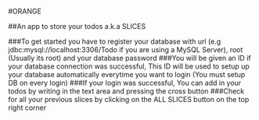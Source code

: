 #ORANGE

##An app to store your todos a.k.a SLICES

###To get started you have to register your database with url (e.g jdbc:mysql://localhost:3306/Todo if you are using a MySQL Server), root (Usually its root) and your database password
###You will be given an ID if your database connection was successful, This ID will be used to setup up your database automatically everytime you want to login (You must setup DB on every login)
###If your login was successful, You can add in your todos by writing in the text area and pressing the cross button
###Check for all your previous slices by clicking on the ALL SLICES button on the top right corner 